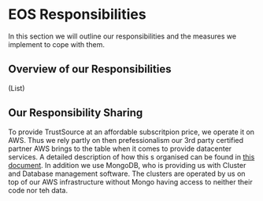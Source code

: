 # EOS Responsibilities

In this section we will outline our responsibilities and the measures we implement to cope with them. 

## Overview of our Responsibilities

(List)

## Our Responsibility Sharing

To provide TrustSource at an affordable subscritpion price, we operate it on AWS. Thus we rely partly on then prefessionalism our 3rd party certified partner AWS brings to the table when it comes to provide datacenter services. A detailed description of how this s organised can be found in [this document](!https://).
In addition we use MongoDB, who is providing us with Cluster and Database management software. The clusters are operated by us on top of our AWS infrastructure without Mongo having access to neither their code nor teh data.